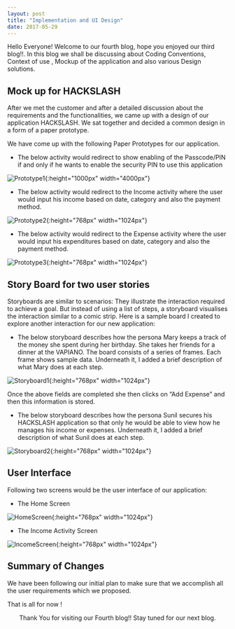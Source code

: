 ```yaml
---
layout: post
title: "Implementation and UI Design"
date: 2017-05-29
---
```


Hello Everyone!
Welcome to our fourth blog, hope you enjoyed our third blog!!.    In this blog we shall be discussing about Coding Conventions, Context of use , Mockup of the application and also various Design solutions.

## Mock up for HACKSLASH

After we met the customer and after a detailed discussion about the requirements and the functionalities, we came up with a design of our application HACKSLASH. We sat together and decided a common design in a form of a paper prototype.

We have come up with the following Paper Prototypes for our application.

* The below activity would redirect to show enabling of the Passcode/PIN if and only if he wants to enable the security PIN to use this application 

![Prototype1]({{site.baseurl}}/images/prototype1.png "Login Action"){:height="1000px" width="4000px"}

* The below activity would redirect to the Income activity where the user would input his income based on date, category and also the payment method.

![Prototype2]({{site.baseurl}}/images/prototype2.png "Income Activity"){:height="768px" width="1024px"}

* The below activity would redirect to the Expense activity where the user would input his expenditures based on date, category and also the payment method.

![Prototype3]({{site.baseurl}}/images/prototype3.png "Expense Activity"){:height="768px" width="1024px"}

## Story Board for two user stories

Storyboards are similar to scenarios: They illustrate the interaction required to achieve a goal. But instead of using a list of steps, a storyboard visualises the interaction similar to a comic strip. Here is a sample board I created to explore another interaction for our new application:

* The below storyboard describes how the persona Mary keeps a track of the money she spent during her birthday. She takes her friends for a dinner at the VAPIANO. The board consists of a series of frames. Each frame shows sample data. Underneath it, I added a brief description of what Mary does at each step.

![Storyboard1]({{site.baseurl}}/images/storyboard1.png "Adding Expense"){:height="768px" width="1024px"}

Once the above fields are completed she then clicks on “Add Expense” and then this information is stored.


* The below storyboard describes how the persona Sunil secures his HACKSLASH application so that only he would be able to view how he manages his income or expenses. Underneath it, I added a brief description of what Sunil does at each step. 

![Storyboard2]({{site.baseurl}}/images/storyboard2.png "Adding Expense"){:height="768px" width="1024px"}

## User Interface

Following two screens would be the user interface of our application:

* The Home Screen

![HomeScreen]({{site.baseurl}}/images/homescreen.png "Home Screen"){:height="768px" width="1024px"}

* The Income Activity Screen

![IncomeScreen]({{site.baseurl}}/images/incomescreen.png "Income Activity Screen"){:height="768px" width="1024px"}


## Summary of Changes 

We have been following our initial plan to make sure that we accomplish  all the user requirements which we proposed.

That is all for now !

<p align="center">
Thank You for visiting our Fourth blog!! Stay tuned for our next blog. 
</p>





